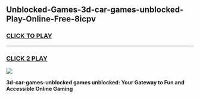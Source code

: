 
## Unblocked-Games-3d-car-games-unblocked-Play-Online-Free-8icpv
<h3>
<a href="https://premium76.site?title=3d-car-games-unblocked&ref=26A">CLICK TO PLAY</a></h3>
<hr>

<h3>
<a href="https://premium76.site?title=3d-car-games-unblocked&ref=26A">CLICK 2 PLAY</a>
  
</h3>

<a href="https://premium76.site?title=3d-car-games-unblocked&ref=26A"><img src="https://clearcache.store/games.png"></a>


**3d-car-games-unblocked games unblocked: Your Gateway to Fun and Accessible Online Gaming**
